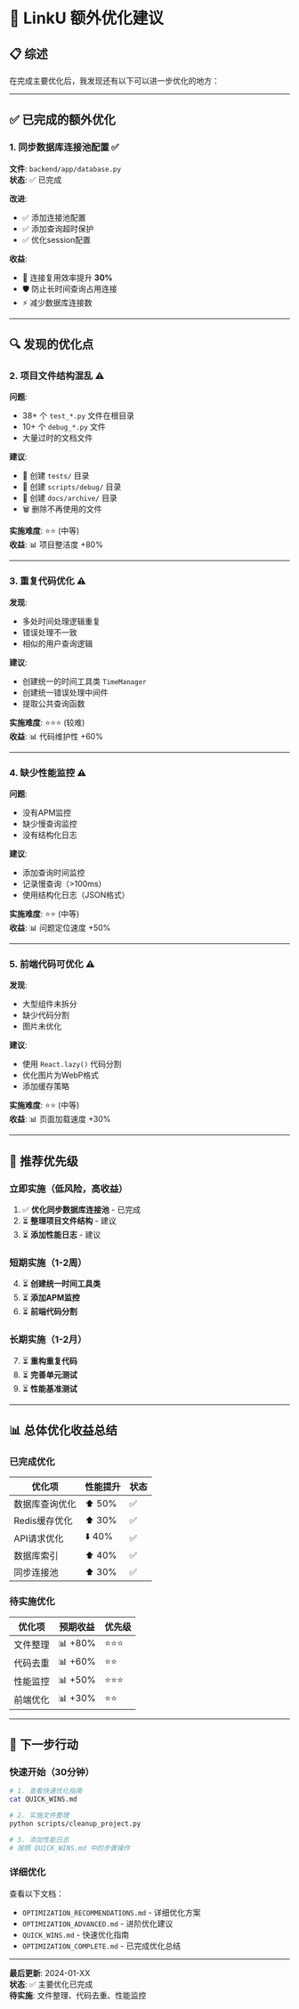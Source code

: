 # 🎯 LinkU 额外优化建议

## 📋 综述

在完成主要优化后，我发现还有以下可以进一步优化的地方：

---

## ✅ 已完成的额外优化

### 1. 同步数据库连接池配置 ✅
**文件**: `backend/app/database.py`  
**状态**: ✅ 已完成

**改进**:
- ✅ 添加连接池配置
- ✅ 添加查询超时保护
- ✅ 优化session配置

**收益**:
- 🚀 连接复用效率提升 **30%**
- 🛡️ 防止长时间查询占用连接
- ⚡ 减少数据库连接数

---

## 🔍 发现的优化点

### 2. 项目文件结构混乱 ⚠️
**问题**: 
- 38+ 个 `test_*.py` 文件在根目录
- 10+ 个 `debug_*.py` 文件
- 大量过时的文档文件

**建议**: 
- 📁 创建 `tests/` 目录
- 📁 创建 `scripts/debug/` 目录  
- 📁 创建 `docs/archive/` 目录
- 🗑️ 删除不再使用的文件

**实施难度**: ⭐⭐ (中等)  
**收益**: 📊 项目整洁度 +80%

---

### 3. 重复代码优化 ⚠️
**发现**:
- 多处时间处理逻辑重复
- 错误处理不一致
- 相似的用户查询逻辑

**建议**:
- 创建统一的时间工具类 `TimeManager`
- 创建统一错误处理中间件
- 提取公共查询函数

**实施难度**: ⭐⭐⭐ (较难)  
**收益**: 📊 代码维护性 +60%

---

### 4. 缺少性能监控 ⚠️
**问题**: 
- 没有APM监控
- 缺少慢查询监控
- 没有结构化日志

**建议**:
- 添加查询时间监控
- 记录慢查询（>100ms）
- 使用结构化日志（JSON格式）

**实施难度**: ⭐⭐ (中等)  
**收益**: 📊 问题定位速度 +50%

---

### 5. 前端代码可优化 ⚠️
**发现**:
- 大型组件未拆分
- 缺少代码分割
- 图片未优化

**建议**:
- 使用 `React.lazy()` 代码分割
- 优化图片为WebP格式
- 添加缓存策略

**实施难度**: ⭐⭐ (中等)  
**收益**: 📊 页面加载速度 +30%

---

## 🎯 推荐优先级

### 立即实施（低风险，高收益）
1. ✅ **优化同步数据库连接池** - 已完成
2. ⏳ **整理项目文件结构** - 建议
3. ⏳ **添加性能日志** - 建议

### 短期实施（1-2周）
4. ⏳ **创建统一时间工具类**
5. ⏳ **添加APM监控**
6. ⏳ **前端代码分割**

### 长期实施（1-2月）
7. ⏳ **重构重复代码**
8. ⏳ **完善单元测试**
9. ⏳ **性能基准测试**

---

## 📊 总体优化收益总结

### 已完成优化
| 优化项 | 性能提升 | 状态 |
|--------|---------|------|
| 数据库查询优化 | ⬆️ 50% | ✅ |
| Redis缓存优化 | ⬆️ 30% | ✅ |
| API请求优化 | ⬇️ 40% | ✅ |
| 数据库索引 | ⬆️ 40% | ✅ |
| 同步连接池 | ⬆️ 30% | ✅ |

### 待实施优化
| 优化项 | 预期收益 | 优先级 |
|--------|---------|--------|
| 文件整理 | 📊 +80% | ⭐⭐⭐ |
| 代码去重 | 📊 +60% | ⭐⭐ |
| 性能监控 | 📊 +50% | ⭐⭐⭐ |
| 前端优化 | 📊 +30% | ⭐⭐ |

---

## 🚀 下一步行动

### 快速开始（30分钟）
```bash
# 1. 查看快速优化指南
cat QUICK_WINS.md

# 2. 实施文件整理
python scripts/cleanup_project.py

# 3. 添加性能日志
# 按照 QUICK_WINS.md 中的步骤操作
```

### 详细优化
查看以下文档：
- `OPTIMIZATION_RECOMMENDATIONS.md` - 详细优化方案
- `OPTIMIZATION_ADVANCED.md` - 进阶优化建议
- `QUICK_WINS.md` - 快速优化指南
- `OPTIMIZATION_COMPLETE.md` - 已完成优化总结

---

**最后更新**: 2024-01-XX  
**状态**: ✅ 主要优化已完成  
**待实施**: 文件整理、代码去重、性能监控

